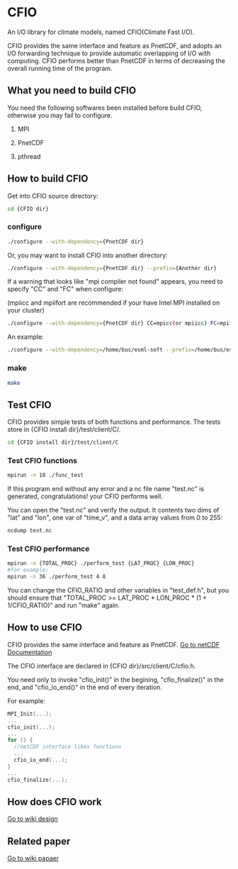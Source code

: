 CFIO
====

An I/O library for climate models, named CFIO(Climate Fast I/O).

CFIO provides the same interface and feature as PnetCDF, and adopts an I/O forwarding technique to provide automatic overlapping
of I/O with computing. CFIO performs better than PnetCDF in terms of decreasing the overall running time of the program.


What you need to build CFIO
---------------------------

You need the following softwares been installed before build CFIO, otherwise you may fail to configure.

1. MPI

2. PnetCDF

3. pthread


How to build CFIO
-----------------

Get into CFIO source directory:

```bash
cd {CFIO dir}
```

### configure ###

```bash
./configure --with-dependency={PnetCDF dir} 
```

Or, you may want to install CFIO into another directory:

```bash
./configure --with-dependency={PnetCDF dir} --prefix={Another dir} 
```

If a warning that looks like "mpi compiler not found" appears, you need to specify "CC" and "FC" when configure: 

(mpiicc and mpiifort are recommended if your have Intel MPI installed on your cluster)

```bash
./configure --with-dependency={PnetCDF dir} CC=mpicc(or mpiicc) FC=mpifort(or mpiifort)
```

An example:

```bash
./configure --with-dependency=/home/bus/esml-soft --prefix=/home/bus/esml-cfio CC=mpiicc FC=mpiifort
```

### make ###

```bash
make
```

Test CFIO
---------

CFIO provides simple tests of both functions and performance. The tests store in {CFIO install dir}/test/client/C/.

```bash
cd {CFIO install dir}/test/client/C
```

### Test CFIO functions ###

```bash
mpirun -n 18 ./func_test
```

If this program end without any error and a nc file name "test.nc" is generated, congratulations! your CFIO performs well.

You can open the "test.nc" and verify the output. It contents two dims of "lat" and "lon", one var of "time_v", and a data array values from 0 to 255:

```bash
ncdump test.nc
```

### Test CFIO performance ###

```bash
mpirun -n {TOTAL_PROC} ./perform_test {LAT_PROC} {LON_PROC}
#for example:
mpirun -n 36 ./perform_test 4 8
```

You can change the CFIO_RATIO and other variables in "test_def.h", but you should ensure that "TOTAL_PROC >= LAT_PROC * LON_PROC * (1 + 1/CFIO_RATIO)" and run "make" again.


How to use CFIO
---------------

CFIO provides the same interface and feature as PnetCDF. [Go to netCDF Documentation](http://www.unidata.ucar.edu/software/netcdf/docs/index.html)

The CFIO interface are declared in {CFIO dir}/src/client/C/cfio.h.

You need only to invoke "cfio_init()" in the begining, "cfio_finalize()" in the end, and "cfio_io_end()" in the end of every iteration.

For example:

```c
MPI_Init(...);
...
cfio_init(...);
...
for () {
  //netCDF interface likes functions
  ...
  cfio_io_end(...);
}
...
cfio_finalize(...);

```

How does CFIO work
------------------

[Go to wiki design](http://baidu.com)


Related paper
-------------

[Go to wiki papaer](http://baidu.com)



